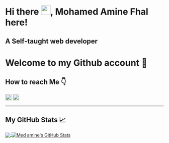 # Hi there <img src="https://raw.githubusercontent.com/MartinHeinz/MartinHeinz/master/wave.gif" width="30px">, Mohamed Amine Fhal here!
## A Self-taught web developer
# Welcome to my Github account 🤩

## How to reach Me 👇
[<img src='https://cdn.jsdelivr.net/npm/simple-icons@3.0.1/icons/linkedin.svg' alt='linkedin' height='20'>][linkedin]
[<img src='https://cdn.jsdelivr.net/npm/simple-icons@3.0.1/icons/twitter.svg' alt='twitter' height='20'>][twitter] 

---

## My GitHub Stats 📈

<a href="https://github.com/medaminefh/medaminefh">
  <img align="center" src="https://github-readme-stats.vercel.app/api/top-langs/?username=medaminefh&hide=php,html&title_color=ffffff&text_color=c9cacc&icon_color=2bbc8a&bg_color=1d1f21" />
</a>
<a href="https://github.com/medaminefh/medaminefh">
  <img align="center" src="https://github-readme-stats.vercel.app/api?username=medaminefh&show_icons=true&line_height=27&count_private=true&title_color=ffffff&text_color=c9cacc&icon_color=2bbc8a&bg_color=1d1f21" alt="Med amine's GitHub Stats" />
</a>


[twitter]: https://twitter.com/medaminefh
[linkedin]: https://www.linkedin.com/in/mohamed-amine-fhal
[gmail]: fhal.mohamed.amine@gmail.com

<!--
**medaminefh/medaminefh** is a ✨ _special_ ✨ repository because its `README.md` (this file) appears on your GitHub profile.

Here are some ideas to get you started:

- 🔭 I’m currently working on ...
- 👯 I’m looking to collaborate on ...
- 🤔 I’m looking for help with ...
- 💬 Ask me about ...
- 📫 How to reach me: ...
- 😄 Pronouns: ...
- ⚡ Fun fact: ...
-->
